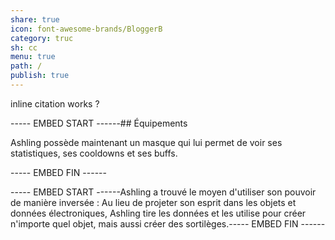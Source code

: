 ```yaml
---  
share: true  
icon: font-awesome-brands/BloggerB  
category: truc  
sh: cc  
menu: true  
path: /  
publish: true  
---  
```

  
inline citation works ?  
  
----- EMBED START ------## Équipements  
  
Ashling possède maintenant un masque qui lui permet de voir ses statistiques, ses cooldowns et ses buffs.  
  
----- EMBED FIN ------  
  
----- EMBED START ------Ashling a trouvé le moyen d'utiliser son pouvoir de manière inversée : Au lieu de projeter son esprit dans les objets et données électroniques, Ashling tire les données et les utilise pour créer n'importe quel objet, mais aussi créer des sortilèges.----- EMBED FIN ------
